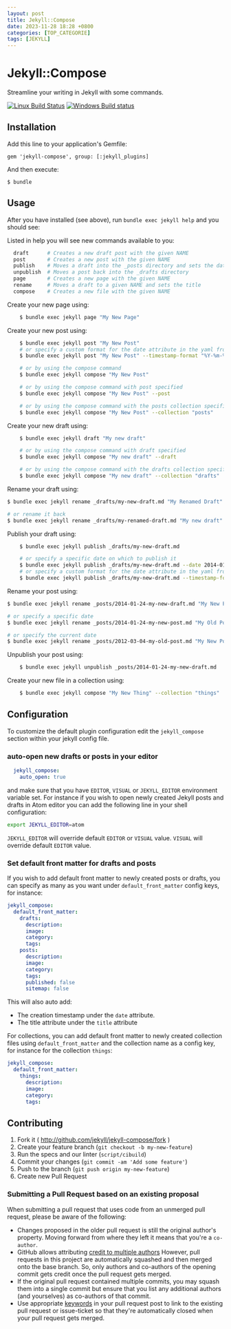 ```yaml
---
layout: post
title: Jekyll::Compose
date: 2023-11-28 18:28 +0800
categories: [TOP_CATEGORIE]
tags: [JEKYLL]
---
```


# Jekyll::Compose

Streamline your writing in Jekyll with some commands.

[![Linux Build Status](https://img.shields.io/travis/jekyll/jekyll-compose/master.svg?label=Linux%20build)][travis]
[![Windows Build status](https://img.shields.io/appveyor/ci/jekyll/jekyll-compose/master.svg?label=Windows%20build)][appveyor]

[travis]: https://travis-ci.org/jekyll/jekyll-compose
[appveyor]: https://ci.appveyor.com/project/jekyll/jekyll-compose

## Installation

Add this line to your application's Gemfile:

    gem 'jekyll-compose', group: [:jekyll_plugins]

And then execute:

    $ bundle

## Usage

After you have installed (see above), run `bundle exec jekyll help` and you should see:

Listed in help you will see new commands available to you:

```sh
  draft      # Creates a new draft post with the given NAME
  post       # Creates a new post with the given NAME
  publish    # Moves a draft into the _posts directory and sets the date
  unpublish  # Moves a post back into the _drafts directory
  page       # Creates a new page with the given NAME
  rename     # Moves a draft to a given NAME and sets the title
  compose    # Creates a new file with the given NAME
```

Create your new page using:

```sh
    $ bundle exec jekyll page "My New Page"
```

Create your new post using:

```sh
    $ bundle exec jekyll post "My New Post"
    # or specify a custom format for the date attribute in the yaml front matter
    $ bundle exec jekyll post "My New Post" --timestamp-format "%Y-%m-%d %H:%M:%S %z"
```

```sh
    # or by using the compose command
    $ bundle exec jekyll compose "My New Post"
```

```sh
    # or by using the compose command with post specified
    $ bundle exec jekyll compose "My New Post" --post
```

```sh
    # or by using the compose command with the posts collection specified
    $ bundle exec jekyll compose "My New Post" --collection "posts"
```

Create your new draft using:

```sh
    $ bundle exec jekyll draft "My new draft"
```

```sh
    # or by using the compose command with draft specified
    $ bundle exec jekyll compose "My new draft" --draft
```

```sh
    # or by using the compose command with the drafts collection specified
    $ bundle exec jekyll compose "My new draft" --collection "drafts"
```

Rename your draft using:

```sh
$ bundle exec jekyll rename _drafts/my-new-draft.md "My Renamed Draft"
```

```sh
# or rename it back
$ bundle exec jekyll rename _drafts/my-renamed-draft.md "My new draft"
```

Publish your draft using:

```sh
    $ bundle exec jekyll publish _drafts/my-new-draft.md
```

```sh
    # or specify a specific date on which to publish it
    $ bundle exec jekyll publish _drafts/my-new-draft.md --date 2014-01-24
    # or specify a custom format for the date attribute in the yaml front matter
    $ bundle exec jekyll publish _drafts/my-new-draft.md --timestamp-format "%Y-%m-%d %H:%M:%S %z"
```

Rename your post using:

```sh
$ bundle exec jekyll rename _posts/2014-01-24-my-new-draft.md "My New Post"
```

```sh
# or specify a specific date
$ bundle exec jekyll rename _posts/2014-01-24-my-new-post.md "My Old Post" --date "2012-03-04"
```

```sh
# or specify the current date
$ bundle exec jekyll rename _posts/2012-03-04-my-old-post.md "My New Post" --now
```

Unpublish your post using:

```sh
    $ bundle exec jekyll unpublish _posts/2014-01-24-my-new-draft.md
```

Create your new file in a collection using:

```sh
    $ bundle exec jekyll compose "My New Thing" --collection "things"
```

## Configuration

To customize the default plugin configuration edit the `jekyll_compose` section within your jekyll config file.

### auto-open new drafts or posts in your editor

```yaml
  jekyll_compose:
    auto_open: true
```

and make sure that you have `EDITOR`, `VISUAL` or `JEKYLL_EDITOR` environment variable set.
For instance if you wish to open newly created Jekyll posts and drafts in Atom editor you can add the following line in your shell configuration:
```sh
export JEKYLL_EDITOR=atom
```

`JEKYLL_EDITOR` will override default `EDITOR` or `VISUAL` value.
`VISUAL` will override default `EDITOR` value.

### Set default front matter for drafts and posts

If you wish to add default front matter to newly created posts or drafts, you can specify as many as you want under `default_front_matter` config keys, for instance:

```yaml
jekyll_compose:
  default_front_matter:
    drafts:
      description:
      image:
      category:
      tags:
    posts:
      description:
      image:
      category:
      tags:
      published: false
      sitemap: false
```

This will also auto add:
 - The creation timestamp under the `date` attribute.
 - The title attribute under the `title` attribute


For collections, you can add default front matter to newly created collection files using `default_front_matter` and the collection name as a config key, for instance for the collection `things`:

```yaml
jekyll_compose:
  default_front_matter:
    things:
      description:
      image:
      category:
      tags:
```

## Contributing

1. Fork it ( http://github.com/jekyll/jekyll-compose/fork )
2. Create your feature branch (`git checkout -b my-new-feature`)
3. Run the specs and our linter (`script/cibuild`)
4. Commit your changes (`git commit -am 'Add some feature'`)
5. Push to the branch (`git push origin my-new-feature`)
6. Create new Pull Request

### Submitting a Pull Request based on an existing proposal

When submitting a pull request that uses code from an unmerged pull request, please be aware of the following:
  * Changes proposed in the older pull request is still the original author's property. Moving forward from where they left it
    means that you're a `co-author`.
  * GitHub allows attributing
    [credit to multiple authors](https://help.github.com/en/articles/creating-a-commit-with-multiple-authors)
    However, pull requests in this project are automatically squashed and then merged onto the base branch. So, only authors and
    co-authors of the opening commit gets credit once the pull request gets merged.
  * If the original pull request contained multiple commits, you may squash them into a single commit but ensure that you list
    any additional authors (and yourselves) as co-authors of that commit.
  * Use appropriate [keywords](https://help.github.com/en/articles/closing-issues-using-keywords) in your pull request post to
    link to the existing pull request or issue-ticket so that they're automatically closed when your pull request gets merged.